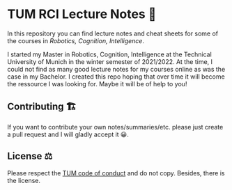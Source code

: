# TUM RCI Lecture Notes 📝

In this repository you can find lecture notes and cheat sheets for some of the courses in *Robotics, Cognition, Intelligence*. 

I started my Master in Robotics, Cognition, Intelligence at the Technical University of Munich in the winter semester of 2021/2022. At the time, I could not find as many good lecture notes for my courses online as was the case in my Bachelor. I created this repo hoping that over time it will become the ressource I was looking for. Maybe it will be of help to you!

## Contributing 🏗

If you want to contribute your own notes/summaries/etc. please just create a pull request and I will gladly accept it 😀.

## License ⚖️

Please respect the [TUM code of conduct](https://www.in.tum.de/en/in/current-students/administrative-matters/student-code-of-conduct/) and do not copy. Besides, there is the license.
